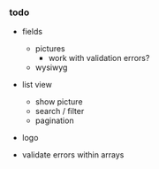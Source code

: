 ### todo

- fields
    - pictures
        - work with validation errors?
    - wysiwyg

- list view
    - show picture
    - search / filter
    - pagination

- logo

- validate errors within arrays

